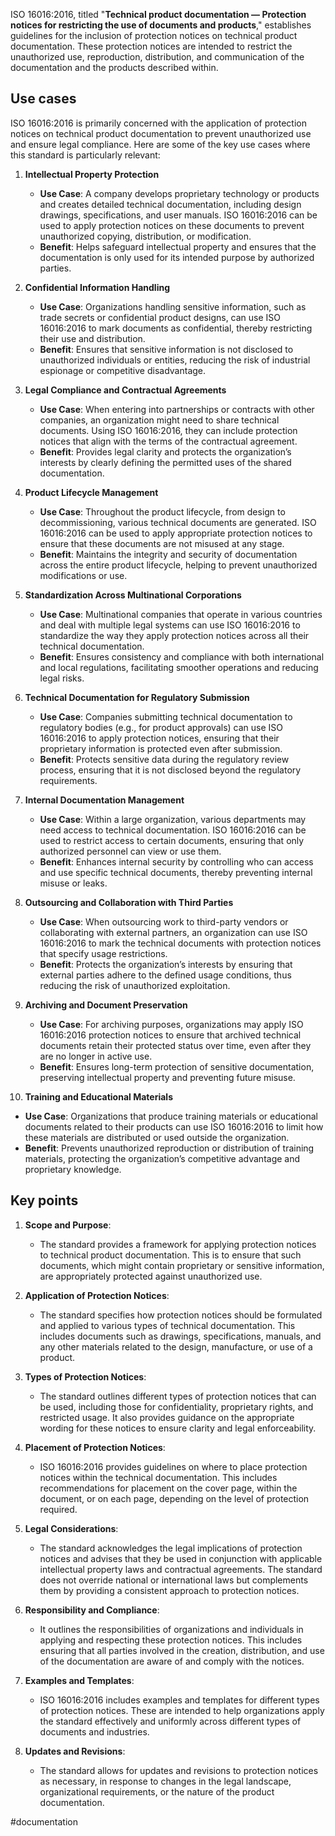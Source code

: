 
ISO 16016:2016, titled "**Technical product documentation — Protection notices for restricting the use of documents and products**," establishes guidelines for the inclusion of protection notices on technical product documentation. These protection notices are intended to restrict the unauthorized use, reproduction, distribution, and communication of the documentation and the products described within.

## Use cases

ISO 16016:2016 is primarily concerned with the application of protection notices on technical product documentation to prevent unauthorized use and ensure legal compliance. Here are some of the key use cases where this standard is particularly relevant:

1. **Intellectual Property Protection**
   - **Use Case**: A company develops proprietary technology or products and creates detailed technical documentation, including design drawings, specifications, and user manuals. ISO 16016:2016 can be used to apply protection notices on these documents to prevent unauthorized copying, distribution, or modification.
   - **Benefit**: Helps safeguard intellectual property and ensures that the documentation is only used for its intended purpose by authorized parties.

2. **Confidential Information Handling**
   - **Use Case**: Organizations handling sensitive information, such as trade secrets or confidential product designs, can use ISO 16016:2016 to mark documents as confidential, thereby restricting their use and distribution.
   - **Benefit**: Ensures that sensitive information is not disclosed to unauthorized individuals or entities, reducing the risk of industrial espionage or competitive disadvantage.

3. **Legal Compliance and Contractual Agreements**
   - **Use Case**: When entering into partnerships or contracts with other companies, an organization might need to share technical documents. Using ISO 16016:2016, they can include protection notices that align with the terms of the contractual agreement.
   - **Benefit**: Provides legal clarity and protects the organization’s interests by clearly defining the permitted uses of the shared documentation.

4. **Product Lifecycle Management**
   - **Use Case**: Throughout the product lifecycle, from design to decommissioning, various technical documents are generated. ISO 16016:2016 can be used to apply appropriate protection notices to ensure that these documents are not misused at any stage.
   - **Benefit**: Maintains the integrity and security of documentation across the entire product lifecycle, helping to prevent unauthorized modifications or use.

5. **Standardization Across Multinational Corporations**
   - **Use Case**: Multinational companies that operate in various countries and deal with multiple legal systems can use ISO 16016:2016 to standardize the way they apply protection notices across all their technical documentation.
   - **Benefit**: Ensures consistency and compliance with both international and local regulations, facilitating smoother operations and reducing legal risks.

6. **Technical Documentation for Regulatory Submission**
   - **Use Case**: Companies submitting technical documentation to regulatory bodies (e.g., for product approvals) can use ISO 16016:2016 to apply protection notices, ensuring that their proprietary information is protected even after submission.
   - **Benefit**: Protects sensitive data during the regulatory review process, ensuring that it is not disclosed beyond the regulatory requirements.

7. **Internal Documentation Management**
   - **Use Case**: Within a large organization, various departments may need access to technical documentation. ISO 16016:2016 can be used to restrict access to certain documents, ensuring that only authorized personnel can view or use them.
   - **Benefit**: Enhances internal security by controlling who can access and use specific technical documents, thereby preventing internal misuse or leaks.

8. **Outsourcing and Collaboration with Third Parties**
   - **Use Case**: When outsourcing work to third-party vendors or collaborating with external partners, an organization can use ISO 16016:2016 to mark the technical documents with protection notices that specify usage restrictions.
   - **Benefit**: Protects the organization’s interests by ensuring that external parties adhere to the defined usage conditions, thus reducing the risk of unauthorized exploitation.

9. **Archiving and Document Preservation**
   - **Use Case**: For archiving purposes, organizations may apply ISO 16016:2016 protection notices to ensure that archived technical documents retain their protected status over time, even after they are no longer in active use.
   - **Benefit**: Ensures long-term protection of sensitive documentation, preserving intellectual property and preventing future misuse.

10. **Training and Educational Materials**
   - **Use Case**: Organizations that produce training materials or educational documents related to their products can use ISO 16016:2016 to limit how these materials are distributed or used outside the organization.
   - **Benefit**: Prevents unauthorized reproduction or distribution of training materials, protecting the organization’s competitive advantage and proprietary knowledge.

## Key points

1. **Scope and Purpose**:
   - The standard provides a framework for applying protection notices to technical product documentation. This is to ensure that such documents, which might contain proprietary or sensitive information, are appropriately protected against unauthorized use.

2. **Application of Protection Notices**:
   - The standard specifies how protection notices should be formulated and applied to various types of technical documentation. This includes documents such as drawings, specifications, manuals, and any other materials related to the design, manufacture, or use of a product.

3. **Types of Protection Notices**:
   - The standard outlines different types of protection notices that can be used, including those for confidentiality, proprietary rights, and restricted usage. It also provides guidance on the appropriate wording for these notices to ensure clarity and legal enforceability.

4. **Placement of Protection Notices**:
   - ISO 16016:2016 provides guidelines on where to place protection notices within the technical documentation. This includes recommendations for placement on the cover page, within the document, or on each page, depending on the level of protection required.

5. **Legal Considerations**:
   - The standard acknowledges the legal implications of protection notices and advises that they be used in conjunction with applicable intellectual property laws and contractual agreements. The standard does not override national or international laws but complements them by providing a consistent approach to protection notices.

6. **Responsibility and Compliance**:
   - It outlines the responsibilities of organizations and individuals in applying and respecting these protection notices. This includes ensuring that all parties involved in the creation, distribution, and use of the documentation are aware of and comply with the notices.

7. **Examples and Templates**:
   - ISO 16016:2016 includes examples and templates for different types of protection notices. These are intended to help organizations apply the standard effectively and uniformly across different types of documents and industries.

8. **Updates and Revisions**:
   - The standard allows for updates and revisions to protection notices as necessary, in response to changes in the legal landscape, organizational requirements, or the nature of the product documentation.

<!-- Keywords -->
#documentation
<!-- /Keywords -->
